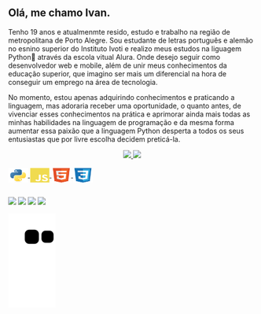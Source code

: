 ## Olá, me chamo Ivan.

Tenho 19 anos e atualmenmte resido, estudo e trabalho na região de metropolitana de Porto Alegre. Sou estudante de letras português e alemão no esnino superior
do Instituto Ivoti e realizo meus estudos na liguagem Python🐍 através da escola vitual Alura. Onde desejo seguir como desenvolvedor web e mobile, além de unir
meus conhecimentos da educação superior, que imagino ser mais um diferencial na hora de conseguir um emprego na área de tecnologia.

No momento, estou apenas adquirindo conhecimentos e praticando a linguagem, mas adoraria receber uma oportunidade, o quanto antes, de vivenciar esses
conhecimentos na prática e aprimorar ainda mais todas as minhas habilidades na linguagem de programação e da mesma forma aumentar essa paixão que a linguagem
Python desperta a todos os seus entusiastas que por livre escolha decidem preticá-la. 

<div align="center">
  <a href="https://github.com/ivdouglas">
  <img height="155em" src="https://github-readme-stats.vercel.app/api?username=ivdouglas&show_icons=true&theme=tokyonight&include_all_commits=true&count_private=true"/>
  <img height="155em" src="https://github-readme-stats.vercel.app/api/top-langs/?username=ivdouglas&layout=compact&langs_count=7&theme=tokyonight"/>
</div>
<div style="display: inline_block"><br>
   <img align="center" alt="Rafa-Python" height="30" width="40" src="https://raw.githubusercontent.com/devicons/devicon/master/icons/python/python-original.svg">
  <img align="center" alt="Rafa-Js" height="30" width="40" src="https://raw.githubusercontent.com/devicons/devicon/master/icons/javascript/javascript-plain.svg">
  <img align="center" alt="Rafa-HTML" height="30" width="40" src="https://raw.githubusercontent.com/devicons/devicon/master/icons/html5/html5-original.svg">
  <img align="center" alt="Rafa-CSS" height="30" width="40" src="https://raw.githubusercontent.com/devicons/devicon/master/icons/css3/css3-original.svg">  
</div>
  
  ##
  
  <div>
  <a href="https://www.linkedin.com/in/ivan-douglas-ramos-da-silva-13850722b" target="_blank"><img src="https://img.shields.io/badge/-LinkedIn-%230077B5?style=for-the-badge&logo=linkedin&logoColor=white" target="_blank"></a> 
  <a href="https://www.instagram.com/iv_douglas/" target="_blank"><img src="https://img.shields.io/badge/-Instagram-%23E4405F?style=for-the-badge&logo=instagram&logoColor=white" target="_blank"></a>
  <a href="https://wa.me/5551999218525" target="_blank"><img src="https://img.shields.io/badge/WhatsApp-25D366?style=for-the-badge&logo=whatsapp&logoColor=white" target="_blank"></a>
  <a href = "mailto:ivdouglas.silva@gmail.com"><img src="https://img.shields.io/badge/Gmail-D14836?style=for-the-badge&logo=gmail&logoColor=white"></a>
  
  ![Snake animation](https://github.com/ivdouglas/ivdouglas/blob/output/github-contribution-grid-snake.svg)
 
</div>
